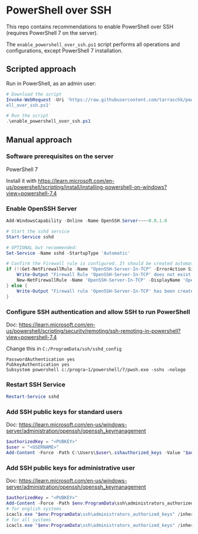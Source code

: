 # PowerShell over SSH

This repo contains recommendations to enable PowerShell over SSH (requires PowerShell 7 on the server).

The `enable_powershell_over_ssh.ps1` script performs all operations and configurations, except PowerShell 7 installation.

## Scripted approach

Run in PowerShell, as an admin user:

```ps1
# Download the script
Invoke-WebRequest -Uri 'https://raw.githubusercontent.com/tarraschk/powershell-over-ssh/main/enable_powershell_over_ssh.ps1' -OutFile 'enable_powersh
ell_over_ssh.ps1'

# Run the script
.\enable_powershell_over_ssh.ps1
```

##  Manual approach

### Software prerequisites on the server

PowerShell 7

Install it with https://learn.microsoft.com/en-us/powershell/scripting/install/installing-powershell-on-windows?view=powershell-7.4

### Enable OpenSSH Server

```ps1
Add-WindowsCapability -Online -Name OpenSSH.Server~~~~0.0.1.0

# Start the sshd service
Start-Service sshd

# OPTIONAL but recommended:
Set-Service -Name sshd -StartupType 'Automatic'

# Confirm the Firewall rule is configured. It should be created automatically by setup. Run the following to verify
if (!(Get-NetFirewallRule -Name "OpenSSH-Server-In-TCP" -ErrorAction SilentlyContinue | Select-Object Name, Enabled)) {
    Write-Output "Firewall Rule 'OpenSSH-Server-In-TCP' does not exist, creating it..."
    New-NetFirewallRule -Name 'OpenSSH-Server-In-TCP' -DisplayName 'OpenSSH Server (sshd)' -Enabled True -Direction Inbound -Protocol TCP -Action Allow -LocalPort 22
} else {
    Write-Output "Firewall rule 'OpenSSH-Server-In-TCP' has been created and exists."
}
```

### Configure SSH authentication and allow SSH to run PowerShell

Doc: https://learn.microsoft.com/en-us/powershell/scripting/security/remoting/ssh-remoting-in-powershell?view=powershell-7.4

Change this in `C:/ProgramData/ssh/sshd_config`

```
PasswordAuthentication yes
PubkeyAuthentication yes
Subsystem powershell c:/progra~1/powershell/7/pwsh.exe -sshs -nologo
```

### Restart SSH Service

```ps1
Restart-Service sshd
```

### Add SSH public keys for standard users

Doc: https://learn.microsoft.com/en-us/windows-server/administration/openssh/openssh_keymanagement

```ps1
$authorizedKey = "<PUBKEY>"
$user = "<USERNAME>"
Add-Content -Force -Path C:\Users\$user\.sshauthorized_keys -Value "$authorizedKey"
```


### Add SSH public keys for administrative user

Doc: https://learn.microsoft.com/en-us/windows-server/administration/openssh/openssh_keymanagement

```ps1
$authorizedKey = "<PUBKEY>"
Add-Content -Force -Path $env:ProgramData\ssh\administrators_authorized_keys -Value "$authorizedKey"
# for english systems
icacls.exe "$env:ProgramData\ssh\administrators_authorized_keys" /inheritance:r /grant "Administrators:F" /grant "SYSTEM:F"
# for all systems
icacls.exe "$env:ProgramData\ssh\administrators_authorized_keys" /inheritance:r /grant "*S-1-5-32-544:F" /grant "SYSTEM:F"
```


